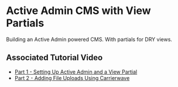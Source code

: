 # Active Admin CMS with View Partials

Building an Active Admin powered CMS. With partials for DRY views. 

## Associated Tutorial Video

* [Part 1 - Setting Up Active Admin and a View Partial](https://youtu.be/IpOcWkdGJZ4)
* [Part 2 - Adding File Uploads Using Carrierwave](https://youtu.be/CLoZsLk6j0E)

